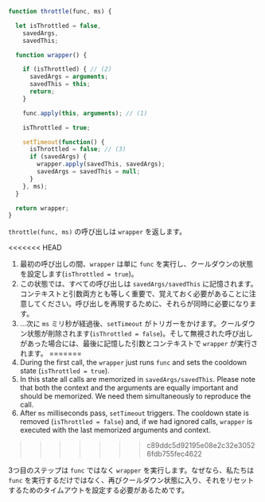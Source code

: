 ```js demo
function throttle(func, ms) {

  let isThrottled = false,
    savedArgs,
    savedThis;

  function wrapper() {

    if (isThrottled) { // (2)
      savedArgs = arguments;
      savedThis = this;
      return;
    }

    func.apply(this, arguments); // (1)

    isThrottled = true;

    setTimeout(function() {
      isThrottled = false; // (3)
      if (savedArgs) {
        wrapper.apply(savedThis, savedArgs);
        savedArgs = savedThis = null;
      }
    }, ms);
  }

  return wrapper;
}
```

`throttle(func, ms)` の呼び出しは `wrapper` を返します。

<<<<<<< HEAD
1. 最初の呼び出しの間、`wrapper` は単に `func` を実行し、クールダウンの状態を設定します(`isThrottled = true`)。
2. この状態では、すべての呼び出しは `savedArgs/savedThis` に記憶されます。コンテキストと引数両方とも等しく重要で、覚えておく必要があることに注意してください。呼び出しを再現するために、それらが同時に必要になります。
3. ...次に `ms` ミリ秒が経過後、`setTimeout` がトリガーをかけます。クールダウン状態が削除されます(`isThrottled = false`)。そして無視された呼び出しがあった場合には、最後に記憶した引数とコンテキストで `wrapper` が実行されます。
=======
1. During the first call, the `wrapper` just runs `func` and sets the cooldown state (`isThrottled = true`).
2. In this state all calls are memorized in `savedArgs/savedThis`. Please note that both the context and the arguments are equally important and should be memorized. We need them simultaneously to reproduce the call.
3. After `ms` milliseconds pass, `setTimeout` triggers. The cooldown state is removed (`isThrottled = false`) and, if we had ignored calls, `wrapper` is executed with the last memorized arguments and context.
>>>>>>> c89ddc5d92195e08e2c32e30526fdb755fec4622

3つ目のステップは `func` ではなく `wrapper` を実行します。なぜなら、私たちは `func` を実行するだけではなく、再びクールダウン状態に入り、それをリセットするためのタイムアウトを設定する必要があるためです。
